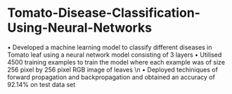 # Tomato-Disease-Classification-Using-Neural-Networks
• Developed a machine learning model to classify different diseases in Tomato leaf using a neural network model consisting of 3 layers
• Utilised 4500 training examples to train the model where each example was of size 256 pixel by 256 pixel RGB image of leaves \n
• Deployed techiniques of forward propagation and backpropagation and obtained an accuracy of 92.14% on test data set
